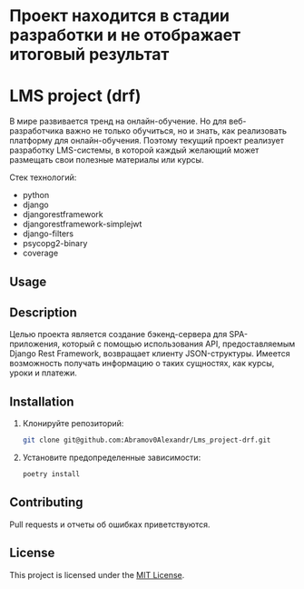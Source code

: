 # Проект находится в стадии разработки и не отображает итоговый результат

# LMS project (drf)

В мире развивается тренд на онлайн-обучение. 
Но для веб-разработчика важно не только обучиться, но и знать, как реализовать платформу для онлайн-обучения. 
Поэтому текущий проект реализует разработку LMS-системы, в которой каждый желающий может размещать свои полезные материалы или курсы.

Стек технологий:
   - python
   - django
   - djangorestframework
   - djangorestframework-simplejwt
   - django-filters
   - psycopg2-binary
   - coverage

## Usage



## Description

Целью проекта является создание бэкенд-сервера для SPA-приложения, 
который с помощью использования API, предоставляемым Django Rest Framework, возвращает клиенту JSON-структуры. 
Имеется возможность получать информацию о таких сущностях, как курсы, уроки и платежи.


## Installation

1. Клонируйте репозиторий:

   ```bash
   git clone git@github.com:Abramov0Alexandr/Lms_project-drf.git
   ```

2. Установите предопределенные зависимости:

   ```bash
   poetry install
   ```
   

## Contributing

Pull requests и отчеты об ошибках приветствуются.

## License

This project is licensed under the [MIT License](https://opensource.org/licenses/MIT).